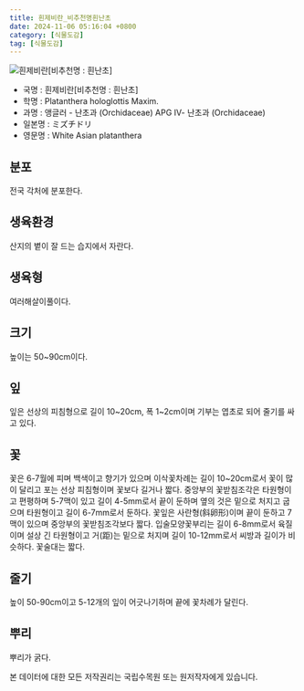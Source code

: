 ```yaml
---
title: 흰제비란_비추천명흰난초
date: 2024-11-06 05:16:04 +0800
category: [식물도감]
tag: [식물도감]
---
```




![흰제비란[비추천명 : 흰난초]](/fileUpload/plants/basic/Orchidaceae/Platanthera/6385/6385_1_th2.jpg)
- 국명 : 흰제비란[비추천명 : 흰난초]
- 학명 : Platanthera hologlottis Maxim.
- 과명 : 앵글러 - 난초과 (Orchidaceae) APG Ⅳ- 난초과 (Orchidaceae)
- 일본명 : ミズチドリ
- 영문명 : White Asian platanthera


## 분포
전국 각처에 분포한다.
## 생육환경
산지의 볕이 잘 드는 습지에서 자란다.
## 생육형
여러해살이풀이다.
## 크기
높이는 50~90cm이다.
## 잎
잎은 선상의 피침형으로 길이 10~20cm, 폭 1~2cm이며 기부는 엽초로 되어 줄기를 싸고 있다.
## 꽃
꽃은 6-7월에 피며 백색이고 향기가 있으며 이삭꽃차례는 길이 10~20cm로서 꽃이 많이 달리고 포는 선상 피침형이며 꽃보다 길거나 짧다. 중앙부의 꽃받침조각은 타원형이고 편평하며 5-7맥이 있고 길이 4-5mm로서 끝이 둔하며 옆의 것은 밑으로 처지고 굽으며 타원형이고 길이 6-7mm로서 둔하다. 꽃잎은 사란형(斜卵形)이며 끝이 둔하고 7맥이 있으며 중앙부의 꽃받침조각보다 짧다. 입술모양꽃부리는 길이 6-8mm로서 육질이며 설상 긴 타원형이고 거(距)는 밑으로 처지며 길이 10-12mm로서 씨방과 길이가 비슷하다. 꽃술대는 짧다.
## 줄기
높이 50-90cm이고 5-12개의 잎이 어긋나기하며 끝에 꽃차례가 달린다.
## 뿌리
뿌리가 굵다.






본 데이터에 대한 모든 저작권리는 국립수목원 또는 원저작자에게 있습니다.
